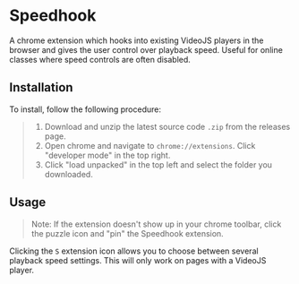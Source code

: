 # Speedhook
A chrome extension which hooks into existing VideoJS players in the browser and gives the user control over playback speed. Useful for online classes where speed controls are often disabled.

## Installation
To install, follow the following procedure:
> 1. Download and unzip the latest source code `.zip` from the releases page.
> 2. Open chrome and navigate to `chrome://extensions`. Click "developer mode" in the top right.
> 3. Click "load unpacked" in the top left and select the folder you downloaded.

## Usage
> Note: If the extension doesn't show up in your chrome toolbar, click the puzzle icon and "pin" the Speedhook extension.

Clicking the `S` extension icon allows you to choose between several playback speed settings. This will only work on pages with a VideoJS player.
